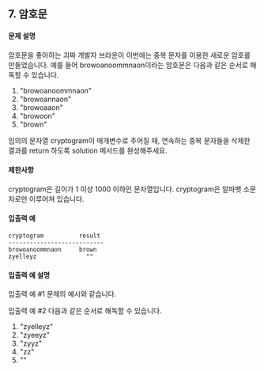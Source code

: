 ## 7. 암호문

#### 문제 설명

암호문을 좋아하는 괴짜 개발자 브라운이 이번에는 중복 문자를 이용한 새로운 암호를 만들었습니다.
예를 들어 browoanoommnaon이라는 암호문은 다음과 같은 순서로 해독할 수 있습니다.

1. "browoanoommnaon"
2. "browoannaon"
3. "browoaaon"
4. "browoon"
5. "brown"

임의의 문자열 cryptogram이 매개변수로 주어질 때, 연속하는 중복 문자들을 삭제한 결과를 return 하도록 solution 메서드를 완성해주세요.

#### 제한사항

cryptogram은 길이가 1 이상 1000 이하인 문자열입니다.
cryptogram은 알파벳 소문자로만 이루어져 있습니다.

#### 입출력 예

```
cryptogram          result
---------------------------
browoanoommnaon     brown
zyelleyz              ""
```

#### 입출력 예 설명

입출력 예 #1
문제의 예시와 같습니다.

입출력 예 #2
다음과 같은 순서로 해독할 수 있습니다.

1. "zyelleyz"
2. "zyeeyz"
3. "zyyz"
4. "zz"
5. ""